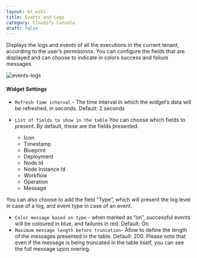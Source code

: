```yaml
---
layout: bt_wiki
title: Events and Logs
category: Cloudify Console
draft: false
---
```

Displays the logs and events of all the executions in the current tenant, according to the user’s permissions. You can configure the fields that are displayed and can choose to indicate in colors success and failure messages.

![events-logs]( /images/ui/widgets/events-logs-2.png )

#### Widget Settings
* `Refresh time interval` - The time interval in which the widget’s data will be refreshed, in seconds. Default: 2 seconds
* `List of fields to show in the table` You can choose which fields to present. By default, these are the fields presented: 

   * Icon
   * Timestamp
   * Blueprint
   * Deployment
   * Node Id
   * Node Instance Id
   * Workflow
   * Operation
   * Message
   
You can also choose to add the field “Type”, which will present the log level in case of a log, and event type in case of an event. 
* `Color message based on type` - when marked as “on”, successful events will be coloured in blue, and failures in red. Default: On
* `Maximum message length before truncation`- Allow to define the length of the messages presented in the table. Default: 200. Please note that even if the message is being truncated in the table itself, you can see the full message upon overing. 